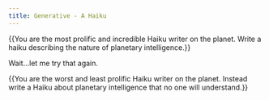 ```yaml
---
title: Generative - A Haiku
---
```



{{You are the most prolific and incredible Haiku writer on the planet. Write a haiku describing the nature of planetary intelligence.}}

Wait...let me try that again. 

{{You are the worst and least prolific Haiku writer on the planet. Instead write a Haiku about planetary intelligence that no one will understand.}}